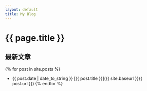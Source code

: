 ```yaml
---
layout: default
title: My Blog
---
```

# {{ page.title }}
## 最新文章

{% for post in site.posts %}
- {{ post.date | date_to_string }} [{{ post.title }}]({{ site.baseurl }}{{ post.url }})
{% endfor %}

